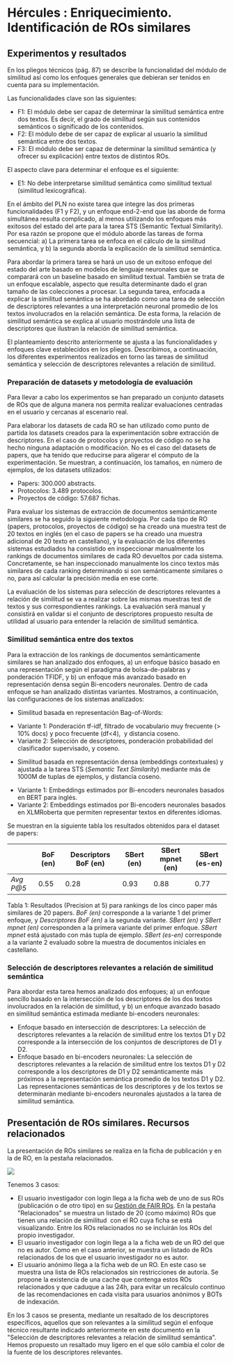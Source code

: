 # Hércules : Enriquecimiento. Identificación de ROs similares



## Experimentos y resultados

En los pliegos técnicos (pág. 87\) se describe la funcionalidad del módulo de similitud así como los enfoques generales que debieran ser tenidos en cuenta para su implementación.

Las funcionalidades clave son las siguientes:

* F1: El módulo debe ser capaz de determinar la similitud semántica entre dos textos. Es decir, el grado de similitud según sus contenidos semánticos o significado de los contenidos.
* F2: El módulo debe de ser capaz de explicar al usuario la similitud semántica entre dos textos.
* F3: El módulo debe ser capaz de determinar la similitud semántica (y ofrecer su explicación) entre textos de distintos ROs.

El aspecto clave para determinar el enfoque es el siguiente:

* E1: No debe interpretarse similitud semántica como similitud textual (similitud lexicográfica).

En el ámbito del PLN no existe tarea que integre las dos primeras funcionalidades (F1 y F2\), y un enfoque end\-2\-end que las aborde de forma simultánea resulta complicado, al menos utilizando los enfoques más exitosos del estado del arte para la tarea STS (Semantic Textual Similarity). Por esa razón se propone que el módulo aborde las tareas de forma secuencial: a) La primera tarea se enfoca en el cálculo de la similitud semántica, y b) la segunda aborda la explicación de la similitud semántica.

Para abordar la primera tarea se hará un uso de un exitoso enfoque del estado del arte basado en modelos de lenguaje neuronales que se comparará con un baseline basado en similitud textual. También se trata de un enfoque escalable, aspecto que resulta determinante dado el gran tamaño de las colecciones a procesar. La segunda tarea, enfocada a explicar la similitud semántica se ha abordado como una tarea de selección de descriptores relevantes a una interpretación neuronal promedio de los textos involucrados en la relación semántica. De esta forma, la relación de similitud semántica se explica al usuario mostrándole una lista de descriptores que ilustran la relación de similitud semántica.

El planteamiento descrito anteriormente se ajusta a las funcionalidades y enfoques clave establecidos en los pliegos. Describimos, a continuación, los diferentes experimentos realizados en torno las tareas de similitud semántica y selección de descriptores relevantes a relación de similitud.

### Preparación de datasets y metodología de evaluación

Para llevar a cabo los experimentos se han preparado un conjunto datasets de ROs que de alguna manera nos permita realizar evaluaciones centradas en el usuario y cercanas al escenario real.

Para elaborar los datasets de cada RO se han utilizado como punto de partida los datasets creados para la experimentación sobre extracción de descriptores. En el caso de protocolos y proyectos de código no se ha hecho ninguna adaptación o modificación. No es el caso del datasets de papers, que ha tenido que reducirse para aligerar el cómputo de la experimentación. Se muestran, a continuación, los tamaños, en número de ejemplos, de los datasets utilizados:

* Papers: 300\.000 abstracts.
* Protocolos: 3\.489 protocolos.
* Proyectos de código: 57\.687 fichas.

Para evaluar los sistemas de extracción de documentos semánticamente similares se ha seguido la siguiente metodología. Por cada tipo de RO (papers, protocolos, proyectos de código) se ha creado una muestra test de 20 textos en inglés (en el caso de papers se ha creado una muestra adicional de 20 texto en castellano), y la evaluación de los diferentes sistemas estudiados ha consistido en inspeccionar manualmente los rankings de documentos similares de cada RO devueltos por cada sistema. Concretamente, se han inspeccionado manualmente los cinco textos más similares de cada ranking determinando si son semánticamente similares o no, para así calcular la precisión media en ese corte.

La evaluación de los sistemas para selección de descriptores relevantes a relación de similitud se va a realizar sobre las mismas muestras test de textos y sus correspondientes rankings. La evaluación será manual y consistirá en validar si el conjunto de descriptores propuesto resulta de utilidad al usuario para entender la relación de similitud semántica.

### Similitud semántica entre dos textos

Para la extracción de los rankings de documentos semánticamente similares se han analizado dos enfoques, a) un enfoque básico basado en una representación según el paradigma de bolsa\-de\-palabras y ponderación TFIDF, y b) un enfoque más avanzado basado en representación densa según Bi\-encoders neuronales. Dentro de cada enfoque se han analizado distintas variantes. Mostramos, a continuación, las configuraciones de los sistemas analizados:

* Similitud basada en representación Bag\-of\-Words:
+ Variante 1: Ponderación tf\-idf, filtrado de vocabulario muy frecuente (\> 10% docs) y poco frecuente (df\<4\),  y distancia coseno.
+ Variante 2: Selección de descriptores, ponderación probabilidad del clasificador supervisado, y coseno.

* Similitud basada en representación densa (embeddings contextuales) y ajustada a la tarea STS (*Semantic Text Similarity*) mediante más de 1000M de tuplas de ejemplos, y distancia coseno.
+ Variante 1: Embeddings estimados por Bi\-encoders neuronales basados en BERT para inglés.
+ Variante 2: Embeddings estimados por Bi\-encoders neuronales basados en XLMRoberta que permiten representar textos en diferentes idiomas.

  


Se muestran en la siguiente tabla los resultados obtenidos para el dataset de papers:



|  | **BoF (en)** | **Descriptors BoF (en)** | **SBert (en)** | **SBert mpnet (en)** | **SBert (es\-en)** |
| --- | --- | --- | --- | --- | --- |
| *Avg P@5* | 0\.55 | 0\.28 | 0\.93 | 0\.88 | 0\.77 |

Tabla 1: Resultados (Precision at 5\) para rankings de los cinco paper más similares de 20 papers. *BoF (en)* corresponde a la variante 1 del primer enfoque, y *Descriptores BoF (en)* a la segunda variante. *SBert (en)* y *SBert mpnet (en)* corresponden a la primera variante del primer enfoque. *SBert mpnet* está ajustado con más tupla de ejemplo. *SBert (es\-en)* corresponde a la variante 2 evaluado sobre la muestra de documentos iniciales en castellano.

  


### Selección de descriptores relevantes a relación de similitud semántica

Para abordar esta tarea hemos analizado dos enfoques; a) un enfoque sencillo basado en la intersección de los descriptores de los dos textos involucrados en la relación de similitud, y b) un enfoque avanzado basado en similitud semántica estimada mediante bi\-encoders neuronales:

* Enfoque basado en intersección de descriptores: La selección de descriptores relevantes a la relación de similitud entre los textos D1 y D2 corresponde a la intersección de los conjuntos de descriptores de D1 y D2.
* Enfoque basado en bi\-encoders neuronales: La selección de descriptores relevantes a la relación de similitud entre los textos D1 y D2 corresponde a los descriptores de D1 y D2 semánticamente más próximos a la representación semántica promedio de los textos D1 y D2. Las representaciones semánticas de los descriptores y de los textos se determinarán mediante bi\-encoders neuronales ajustados a la tarea de similitud semántica.

  


## Presentación de ROs similares. Recursos relacionados

La presentación de ROs similares se realiza en la ficha de publicación y en la de RO, en la pestaña relacionados.

![](/attachments/598147620/598148275.png)

Tenemos 3 casos:

* El usuario investigador con login llega a la ficha web de uno de sus ROs (publicación o de otro tipo) en su [Gestión de FAIR ROs](https://confluence.um.es/confluence/pages/createpage.action?spaceKey=TEMP001&title=Gesti%C3%B3n+FAIR+RO "/confluence/pages/createpage.action?spaceKey=TEMP001&title=Gesti%C3%B3n+FAIR+RO"). En la pestaña "Relacionados" se muestra un listado de 20 (como máximo) ROs que tienen una relación de similitud  con el RO cuya ficha se está visualizando. Entre los ROs relacionados no se incluirán los ROs del propio investigador.
* El usuario investigador con login llega a la a ficha web de un RO del que no es autor. Como en el caso anterior, se muestra un listado de ROs relacionados de los que el usuario investigador no es autor.
* El usuario anónimo llega a la ficha web de un RO. En este caso se muestra una lista de ROs relacionados sin restricciones de autoría. Se propone la existencia de una cache que contenga estos ROs relacionados y que caduque a las 24h, para evitar un recálculo continuo de las recomendaciones en cada visita para usuarios anónimos y BOTs de indexación.

En los 3 casos se presenta, mediante un resaltado de los descriptores específicos, aquellos que son relevantes a la similitud según el enfoque técnico resultante indicado anteriormente en este documento en la "Selección de descriptores relevantes a relación de similitud semántica". Hemos propuesto un resaltado muy ligero en el que sólo cambia el color de la fuente de los descriptores relevantes.

  





